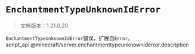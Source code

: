 # `EnchantmentTypeUnknownIdError`

> 文档版本：1.21.0.20

`EnchantmentTypeUnknownIdError`错误，扩展自`Error`。script_api.@minecraft/server.enchantmenttypeunknowniderror.description
